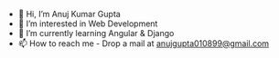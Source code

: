 - 👋 Hi, I’m Anuj Kumar Gupta
- 👀 I’m interested in Web Development
- 🌱 I’m currently learning Angular & Django
- 📫 How to reach me - Drop a mail at anujgupta010899@gmail.com

<!---
Anuj-010899/Anuj-010899 is a ✨ special ✨ repository because its `README.md` (this file) appears on your GitHub profile.
You can click the Preview link to take a look at your changes.
--->
